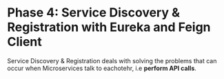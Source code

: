 # Phase 4: Service Discovery & Registration with Eureka and Feign Client
Service Discovery & Registration deals with solving the problems that can occur when Microservices talk to eachotehr, i.e **perform API calls**.
